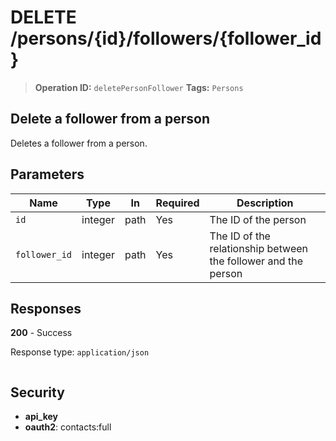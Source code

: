 # DELETE /persons/{id}/followers/{follower_id}

> **Operation ID:** `deletePersonFollower`
> **Tags:** `Persons`

## Delete a follower from a person

Deletes a follower from a person.

## Parameters

| Name | Type | In | Required | Description |
|------|------|-------|----------|-------------|
| `id` | integer | path | Yes | The ID of the person |
| `follower_id` | integer | path | Yes | The ID of the relationship between the follower and the person |

## Responses

**200** - Success

Response type: `application/json`

```

```


## Security

- **api_key**
- **oauth2**: contacts:full